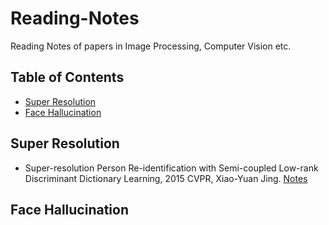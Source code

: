 # Reading-Notes
Reading Notes of papers in Image Processing, Computer Vision etc.

## Table of Contents

 - [Super Resolution](#super-resolution)
 - [Face Hallucination](#face-hallucination)

## Super Resolution

* Super-resolution Person Re-identification with Semi-coupled Low-rank Discriminant Dictionary Learning, 2015 CVPR, Xiao-Yuan Jing. [Notes](notes/2015-CVPR-super)

## Face Hallucination

## 
